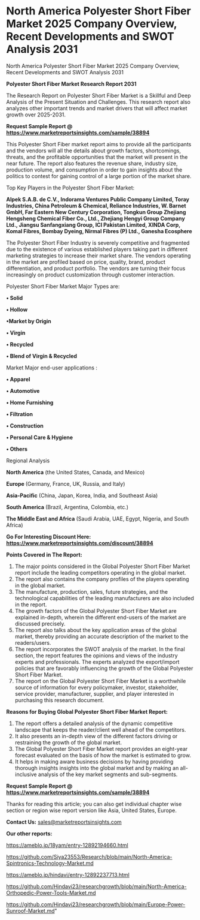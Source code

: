 # North America Polyester Short Fiber Market 2025 Company Overview, Recent Developments and SWOT Analysis 2031
 North America Polyester Short Fiber Market 2025 Company Overview, Recent Developments and SWOT Analysis 2031

<strong>Polyester Short Fiber Market Research Report 2031</strong>

The Research Report on Polyester Short Fiber Market is a Skillful and Deep Analysis of the Present Situation and Challenges. This research report also analyzes other important trends and market drivers that will affect market growth over 2025-2031.

<strong>Request Sample Report @ <a href=https://www.marketreportsinsights.com/sample/38894>https://www.marketreportsinsights.com/sample/38894</a></strong>

This Polyester Short Fiber market report aims to provide all the participants and the vendors will all the details about growth factors, shortcomings, threats, and the profitable opportunities that the market will present in the near future. The report also features the revenue share, industry size, production volume, and consumption in order to gain insights about the politics to contest for gaining control of a large portion of the market share.

Top Key Players in the Polyester Short Fiber Market:

<strong>Alpek S.A.B. de C.V., Indorama Ventures Public Company Limited, Toray Industries, China Petroleum & Chemical, Reliance Industries, W. Barnet GmbH, Far Eastern New Century Corporation, Tongkun Group Zhejiang Hengsheng Chemical Fiber Co., Ltd., Zhejiang Hengyi Group Company Ltd., Jiangsu Sanfangxiang Group, ICI Pakistan Limited, XINDA Corp, Komal Fibres, Bombay Dyeing, Nirmal Fibres (P) Ltd., Ganesha Ecosphere</strong>

The Polyester Short Fiber Industry is severely competitive and fragmented due to the existence of various established players taking part in different marketing strategies to increase their market share. The vendors operating in the market are profiled based on price, quality, brand, product differentiation, and product portfolio. The vendors are turning their focus increasingly on product customization through customer interaction.

Polyester Short Fiber Market Major Types are:

<strong>•  Solid

•  Hollow

•Market by Origin

•  Virgin

•  Recycled

•  Blend of Virgin & Recycled</strong>

Market Major end-user applications :

<strong>•  Apparel

•  Automotive

•  Home Furnishing

•  Filtration

•  Construction

•  Personal Care & Hygiene

•  Others</strong>

Regional Analysis

</u><strong><b>North America</b></strong> (the United States, Canada, and Mexico)

<strong><b>Europe </b></strong>(Germany, France, UK, Russia, and Italy)

<strong><b>Asia-Pacific</b></strong> (China, Japan, Korea, India, and Southeast Asia)

<strong><b>South America</b></strong> (Brazil, Argentina, Colombia, etc.)

<strong><b>The Middle East and Africa</b></strong> (Saudi Arabia, UAE, Egypt, Nigeria, and South Africa)

<strong>Go For Interesting Discount Here: <a href=https://www.marketreportsinsights.com/discount/38894>https://www.marketreportsinsights.com/discount/38894</a></strong>

<strong>Points Covered in The Report:</strong>
<ol>
  <li>The major points considered in the Global Polyester Short Fiber Market report include the leading competitors operating in the global market.</li>
  <li>The report also contains the company profiles of the players operating in the global market.</li>
  <li>The manufacture, production, sales, future strategies, and the technological capabilities of the leading manufacturers are also included in the report.</li>
  <li>The growth factors of the Global Polyester Short Fiber Market are explained in-depth, wherein the different end-users of the market are discussed precisely.</li>
  <li>The report also talks about the key application areas of the global market, thereby providing an accurate description of the market to the readers/users.</li>
  <li>The report incorporates the SWOT analysis of the market. In the final section, the report features the opinions and views of the industry experts and professionals. The experts analyzed the export/import policies that are favorably influencing the growth of the Global Polyester Short Fiber Market.</li>
  <li>The report on the Global Polyester Short Fiber Market is a worthwhile source of information for every policymaker, investor, stakeholder, service provider, manufacturer, supplier, and player interested in purchasing this research document.</li>
</ol>
<strong>Reasons for Buying Global Polyester Short Fiber Market Report:</strong>

<ol>
  <li>The report offers a detailed analysis of the dynamic competitive landscape that keeps the reader/client well ahead of the competitors.</li>
  <li>It also presents an in-depth view of the different factors driving or restraining the growth of the global market.</li>
  <li>The Global Polyester Short Fiber Market report provides an eight-year forecast evaluated on the basis of how the market is estimated to grow.</li>
  <li>It helps in making aware business decisions by having providing thorough insights insights into the global market and by making an all-inclusive analysis of the key market segments and sub-segments.</li>
</ol>
<strong>Request Sample Report @ <a href=https://www.marketreportsinsights.com/sample/38894>https://www.marketreportsinsights.com/sample/38894</a></strong>


Thanks for reading this article; you can also get individual chapter wise section or region wise report version like Asia, United States, Europe.

<strong>Contact Us:</strong>
sales@marketreportsinsights.com

<strong>Our other reports:</strong>

<a href=https://ameblo.jp/18yam/entry-12892194660.html>https://ameblo.jp/18yam/entry-12892194660.html</a>

<a href=https://github.com/Siya23553/Research/blob/main/North-America-Spintronics-Technology-Market.md>https://github.com/Siya23553/Research/blob/main/North-America-Spintronics-Technology-Market.md</a>

<a href=https://ameblo.jp/hindavi/entry-12892237713.html>https://ameblo.jp/hindavi/entry-12892237713.html</a>

<a href=https://github.com/Hindavi23/researchgrowth/blob/main/North-America-Orthopedic-Power-Tools-Market.md>https://github.com/Hindavi23/researchgrowth/blob/main/North-America-Orthopedic-Power-Tools-Market.md</a>

<a href=https://github.com/Hindavi23/researchgrowth/blob/main/Europe-Power-Sunroof-Market.md>https://github.com/Hindavi23/researchgrowth/blob/main/Europe-Power-Sunroof-Market.md</a>"
